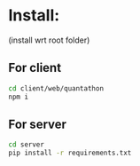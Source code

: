 # Install:

(install wrt root folder)

## For client

```bash
cd client/web/quantathon
npm i
```

## For server

```bash
cd server
pip install -r requirements.txt
```

